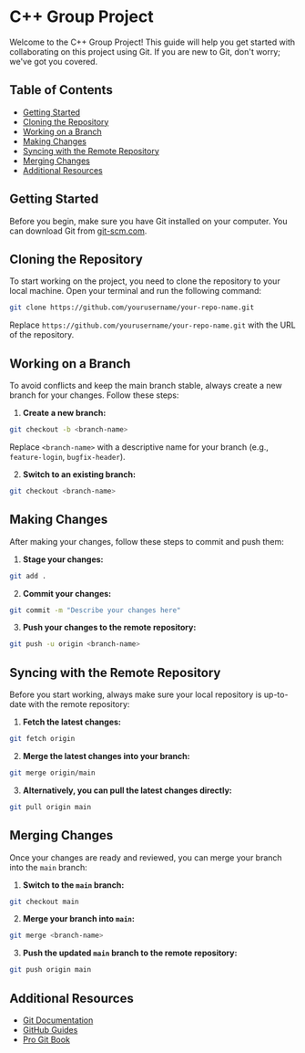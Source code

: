 

# C++ Group Project

Welcome to the C++ Group Project! This guide will help you get started with collaborating on this project using Git. If you are new to Git, don't worry; we've got you covered.

## Table of Contents

- [Getting Started](#getting-started)
- [Cloning the Repository](#cloning-the-repository)
- [Working on a Branch](#working-on-a-branch)
- [Making Changes](#making-changes)
- [Syncing with the Remote Repository](#syncing-with-the-remote-repository)
- [Merging Changes](#merging-changes)
- [Additional Resources](#additional-resources)

## Getting Started

Before you begin, make sure you have Git installed on your computer. You can download Git from [git-scm.com](https://git-scm.com/).

## Cloning the Repository

To start working on the project, you need to clone the repository to your local machine. Open your terminal and run the following command:

```sh
git clone https://github.com/yourusername/your-repo-name.git
```

Replace `https://github.com/yourusername/your-repo-name.git` with the URL of the repository.

## Working on a Branch

To avoid conflicts and keep the main branch stable, always create a new branch for your changes. Follow these steps:

1. **Create a new branch:**

```sh
git checkout -b <branch-name>
```

Replace `<branch-name>` with a descriptive name for your branch (e.g., `feature-login`, `bugfix-header`).

2. **Switch to an existing branch:**

```sh
git checkout <branch-name>
```

## Making Changes

After making your changes, follow these steps to commit and push them:

1. **Stage your changes:**

```sh
git add .
```

2. **Commit your changes:**

```sh
git commit -m "Describe your changes here"
```

3. **Push your changes to the remote repository:**

```sh
git push -u origin <branch-name>
```

## Syncing with the Remote Repository

Before you start working, always make sure your local repository is up-to-date with the remote repository:

1. **Fetch the latest changes:**

```sh
git fetch origin
```

2. **Merge the latest changes into your branch:**

```sh
git merge origin/main
```

3. **Alternatively, you can pull the latest changes directly:**

```sh
git pull origin main
```

## Merging Changes

Once your changes are ready and reviewed, you can merge your branch into the `main` branch:

1. **Switch to the `main` branch:**

```sh
git checkout main
```

2. **Merge your branch into `main`:**

```sh
git merge <branch-name>
```

3. **Push the updated `main` branch to the remote repository:**

```sh
git push origin main
```

## Additional Resources

- [Git Documentation](https://git-scm.com/doc)
- [GitHub Guides](https://guides.github.com/)
- [Pro Git Book](https://git-scm.com/book/en/v2)

